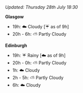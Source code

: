 *Updated: Thursday 28th July 18:30*

**Glasgow**

* 19h: :cloud: Cloudy [:umbrella: as of 9h]
* 20h - 6h: :partly_sunny: Partly Cloudy

**Edinburgh**

* 19h: :umbrella: Rainy [:cloud: as of 9h]
* 20h - 0h: :partly_sunny: Partly Cloudy
* 1h: :cloud: Cloudy
* 2h - 5h: :partly_sunny: Partly Cloudy
* 6h: :cloud: Cloudy
